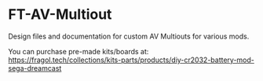 # FT-AV-Multiout
Design files and documentation for custom AV Multiouts for various mods.


You can purchase pre-made kits/boards at: https://fragol.tech/collections/kits-parts/products/diy-cr2032-battery-mod-sega-dreamcast
